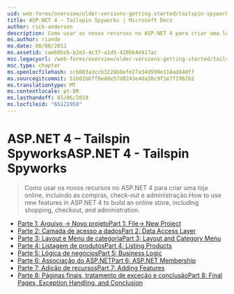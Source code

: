 ```yaml
---
uid: web-forms/overview/older-versions-getting-started/tailspin-spyworks/index
title: ASP.NET 4 – Tailspin Spyworks | Microsoft Docs
author: rick-anderson
description: Como usar os novos recursos no ASP.NET 4 para criar uma loja online, incluindo as compras, check-out e administração.
ms.author: riande
ms.date: 08/08/2011
ms.assetid: caeb0bcb-b2e3-4c37-a1d5-420bb4e917ac
msc.legacyurl: /web-forms/overview/older-versions-getting-started/tailspin-spyworks
msc.type: chapter
ms.openlocfilehash: ccb083a3ccb3228b8efe27a34d599e118ad84dff
ms.sourcegitcommit: 51b01b6ff8edde57d8243e4da28c9f1e7f1962b2
ms.translationtype: MT
ms.contentlocale: pt-BR
ms.lasthandoff: 05/06/2019
ms.locfileid: "65121958"
---
```

# <a name="aspnet-4---tailspin-spyworks"></a><span data-ttu-id="af9ba-103">ASP.NET 4 – Tailspin Spyworks</span><span class="sxs-lookup"><span data-stu-id="af9ba-103">ASP.NET 4 - Tailspin Spyworks</span></span>

> <span data-ttu-id="af9ba-104">Como usar os novos recursos no ASP.NET 4 para criar uma loja online, incluindo as compras, check-out e administração.</span><span class="sxs-lookup"><span data-stu-id="af9ba-104">How to use new features in ASP.NET 4 to build an online store, including shopping, checkout, and administration.</span></span>

- [<span data-ttu-id="af9ba-105">Parte 1: Arquivo -> Novo projeto</span><span class="sxs-lookup"><span data-stu-id="af9ba-105">Part 1: File-> New Project</span></span>](tailspin-spyworks-part-1.md)
- [<span data-ttu-id="af9ba-106">Parte 2: Camada de acesso a dados</span><span class="sxs-lookup"><span data-stu-id="af9ba-106">Part 2: Data Access Layer</span></span>](tailspin-spyworks-part-2.md)
- [<span data-ttu-id="af9ba-107">Parte 3: Layout e Menu de categoria</span><span class="sxs-lookup"><span data-stu-id="af9ba-107">Part 3: Layout and Category Menu</span></span>](tailspin-spyworks-part-3.md)
- [<span data-ttu-id="af9ba-108">Parte 4: Listagem de produtos</span><span class="sxs-lookup"><span data-stu-id="af9ba-108">Part 4: Listing Products</span></span>](tailspin-spyworks-part-4.md)
- [<span data-ttu-id="af9ba-109">Parte 5: Lógica de negócios</span><span class="sxs-lookup"><span data-stu-id="af9ba-109">Part 5: Business Logic</span></span>](tailspin-spyworks-part-5.md)
- [<span data-ttu-id="af9ba-110">Parte 6: Associação do ASP.NET</span><span class="sxs-lookup"><span data-stu-id="af9ba-110">Part 6: ASP.NET Membership</span></span>](tailspin-spyworks-part-6.md)
- [<span data-ttu-id="af9ba-111">Parte 7: Adição de recursos</span><span class="sxs-lookup"><span data-stu-id="af9ba-111">Part 7: Adding Features</span></span>](tailspin-spyworks-part-7.md)
- [<span data-ttu-id="af9ba-112">Parte 8: Páginas finais, tratamento de exceção e conclusão</span><span class="sxs-lookup"><span data-stu-id="af9ba-112">Part 8: Final Pages, Exception Handling, and Conclusion</span></span>](tailspin-spyworks-part-8.md)
